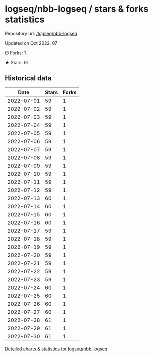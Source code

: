 # logseq/nbb-logseq / stars & forks statistics

Repository url: [/logseq/nbb-logseq](https://github.com/logseq/nbb-logseq)

Updated on Oct 2022, 07

☋ Forks: 1

★ Stars: 61

## Historical data
| Date | Stars | Forks |
|------|-------|-------|
| 2022-07-01 | 59 | 1 | 
| 2022-07-02 | 59 | 1 | 
| 2022-07-03 | 59 | 1 | 
| 2022-07-04 | 59 | 1 | 
| 2022-07-05 | 59 | 1 | 
| 2022-07-06 | 59 | 1 | 
| 2022-07-07 | 59 | 1 | 
| 2022-07-08 | 59 | 1 | 
| 2022-07-09 | 59 | 1 | 
| 2022-07-10 | 59 | 1 | 
| 2022-07-11 | 59 | 1 | 
| 2022-07-12 | 59 | 1 | 
| 2022-07-13 | 60 | 1 | 
| 2022-07-14 | 60 | 1 | 
| 2022-07-15 | 60 | 1 | 
| 2022-07-16 | 60 | 1 | 
| 2022-07-17 | 59 | 1 | 
| 2022-07-18 | 59 | 1 | 
| 2022-07-19 | 59 | 1 | 
| 2022-07-20 | 59 | 1 | 
| 2022-07-21 | 59 | 1 | 
| 2022-07-22 | 59 | 1 | 
| 2022-07-23 | 59 | 1 | 
| 2022-07-24 | 60 | 1 | 
| 2022-07-25 | 60 | 1 | 
| 2022-07-26 | 60 | 1 | 
| 2022-07-27 | 60 | 1 | 
| 2022-07-28 | 61 | 1 | 
| 2022-07-29 | 61 | 1 | 
| 2022-07-30 | 61 | 1 | 


[Detailed charts & statistics for logseq/nbb-logseq](https://reviewgithub.com/rep/logseq/nbb-logseq)
